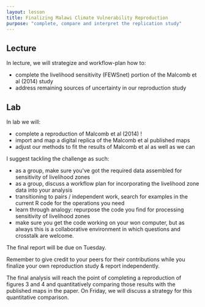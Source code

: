 ```yaml
---
layout: lesson
title: Finalizing Malawi Climate Vulnerability Reproduction
purpose: "complete, compare and interpret the replication study"
---
```


## Lecture

In lecture, we will strategize and workflow-plan how to:
- complete the livelihood sensitivity (FEWSnet) portion of the Malcomb et al (2014) study
- address remaining sources of uncertainty in our reproduction study

## Lab

In lab we will:
- complete a reproduction of Malcomb et al (2014) !
- import and map a digital replica of the Malcomb et al published maps
- adjust our methods to fit the results of Malcomb et al as well as we can

I suggest tackling the challenge as such:
- as a group, make sure you've got the required data assembled for sensitivity of livelihood zones
- as a group, discuss a workflow plan for incorporating the livelihood zone data into your analysis
- transitioning to pairs / independent work, search for examples in the current R code for the operations you need
- learn through analogy: repurpose the code you find for processing sensitivity of livelihood zones
- make sure you get the code working on your won computer, but as always this is a collaborative environment in which questions and crosstalk are welcome.

The final report will be due on Tuesday. 

Remember to give credit to your peers for their contributions while you finalize your own reproduction study & report independently.

The final analysis will reach the point of completing a reproduction of figures 3 and 4 and quantitatively comparing those results with the published maps in the paper. On Friday, we will discuss a strategy for this quantitative comparison.